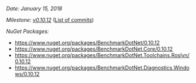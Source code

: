 _Date: January 15, 2018_

_Milestone: [v0.10.12](https://github.com/PerfDotNet/BenchmarkDotNet/issues?q=milestone%3Av0.10.12)_
([List of commits](https://github.com/dotnet/BenchmarkDotNet/compare/v0.10.11...v0.10.12))

_NuGet Packages:_
* https://www.nuget.org/packages/BenchmarkDotNet/0.10.12
* https://www.nuget.org/packages/BenchmarkDotNet.Core/0.10.12
* https://www.nuget.org/packages/BenchmarkDotNet.Toolchains.Roslyn/0.10.12
* https://www.nuget.org/packages/BenchmarkDotNet.Diagnostics.Windows/0.10.12